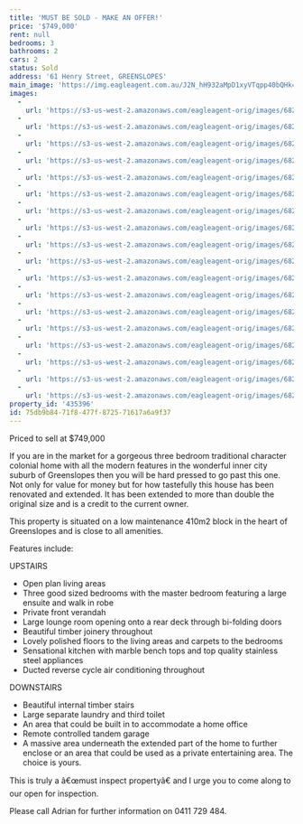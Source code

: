 ```yaml
---
title: 'MUST BE SOLD - MAKE AN OFFER!'
price: '$749,000'
rent: null
bedrooms: 3
bathrooms: 2
cars: 2
status: Sold
address: '61 Henry Street, GREENSLOPES'
main_image: 'https://img.eagleagent.com.au/J2N_hH932aMpD1xyVTqpp40bQHk=/1280x854/smart/https://s3-us-west-2.amazonaws.com/eagleagent-orig/images/6824109/115798127-image-M.jpg'
images:
  -
    url: 'https://s3-us-west-2.amazonaws.com/eagleagent-orig/images/6824126/115798127-image-R.jpg'
  -
    url: 'https://s3-us-west-2.amazonaws.com/eagleagent-orig/images/6824125/115798127-image-Q.jpg'
  -
    url: 'https://s3-us-west-2.amazonaws.com/eagleagent-orig/images/6824124/115798127-image-P.jpg'
  -
    url: 'https://s3-us-west-2.amazonaws.com/eagleagent-orig/images/6824123/115798127-image-O.jpg'
  -
    url: 'https://s3-us-west-2.amazonaws.com/eagleagent-orig/images/6824122/115798127-image-N.jpg'
  -
    url: 'https://s3-us-west-2.amazonaws.com/eagleagent-orig/images/6824121/115798127-image-L.jpg'
  -
    url: 'https://s3-us-west-2.amazonaws.com/eagleagent-orig/images/6824120/115798127-image-K.jpg'
  -
    url: 'https://s3-us-west-2.amazonaws.com/eagleagent-orig/images/6824119/115798127-image-J.jpg'
  -
    url: 'https://s3-us-west-2.amazonaws.com/eagleagent-orig/images/6824118/115798127-image-I.jpg'
  -
    url: 'https://s3-us-west-2.amazonaws.com/eagleagent-orig/images/6824117/115798127-image-H.jpg'
  -
    url: 'https://s3-us-west-2.amazonaws.com/eagleagent-orig/images/6824116/115798127-image-G.jpg'
  -
    url: 'https://s3-us-west-2.amazonaws.com/eagleagent-orig/images/6824115/115798127-image-F.jpg'
  -
    url: 'https://s3-us-west-2.amazonaws.com/eagleagent-orig/images/6824114/115798127-image-E.jpg'
  -
    url: 'https://s3-us-west-2.amazonaws.com/eagleagent-orig/images/6824113/115798127-image-D.jpg'
  -
    url: 'https://s3-us-west-2.amazonaws.com/eagleagent-orig/images/6824112/115798127-image-C.jpg'
  -
    url: 'https://s3-us-west-2.amazonaws.com/eagleagent-orig/images/6824111/115798127-image-B.jpg'
  -
    url: 'https://s3-us-west-2.amazonaws.com/eagleagent-orig/images/6824110/115798127-image-A.jpg'
  -
    url: 'https://s3-us-west-2.amazonaws.com/eagleagent-orig/images/6824109/115798127-image-M.jpg'
property_id: '435396'
id: 75db9b84-71f8-477f-8725-71617a6a9f37
---
```

Priced to sell at $749,000

If you are in the market for a gorgeous three bedroom traditional character colonial home with all the modern features in the wonderful inner city suburb of Greenslopes then you will be hard pressed to go past this one. Not only for value for money but for how tastefully this house has been renovated and extended. It has been extended to more than double the original size and is a credit to the current owner.

This property is situated on a low maintenance 410m2 block in the heart of Greenslopes and is close to all amenities.

Features include:

UPSTAIRS

*  Open plan living areas
*  Three good sized bedrooms with the master bedroom featuring a large ensuite and walk in robe
*  Private front verandah
*  Large lounge room opening onto a rear deck through bi-folding doors
*  Beautiful timber joinery throughout
*  Lovely polished floors to the living areas and carpets to the bedrooms
*  Sensational kitchen with marble bench tops and top quality stainless steel appliances
*  Ducted reverse cycle air conditioning throughout

DOWNSTAIRS

*  Beautiful internal timber stairs
*  Large separate laundry and third toilet
*  An area that could be built in to accommodate a home office
*  Remote controlled tandem garage
*  A massive area underneath the extended part of the home to further enclose or an area that could be used as a private entertaining area. The choice is yours.

This is truly a â€œmust inspect propertyâ€ and I urge you to come along to our open for inspection.

Please call Adrian for further information on 0411 729 484.